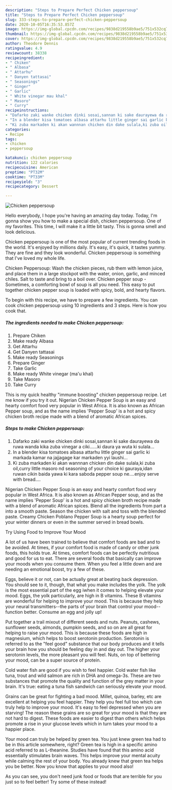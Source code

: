 ```yaml
---
description: "Steps to Prepare Perfect Chicken peppersoup"
title: "Steps to Prepare Perfect Chicken peppersoup"
slug: 333-steps-to-prepare-perfect-chicken-peppersoup
date: 2020-10-05T16:35:53.857Z
image: https://img-global.cpcdn.com/recipes/9838d219558b9ae5/751x532cq70/chicken-peppersoup-recipe-main-photo.jpg
thumbnail: https://img-global.cpcdn.com/recipes/9838d219558b9ae5/751x532cq70/chicken-peppersoup-recipe-main-photo.jpg
cover: https://img-global.cpcdn.com/recipes/9838d219558b9ae5/751x532cq70/chicken-peppersoup-recipe-main-photo.jpg
author: Theodore Dennis
ratingvalue: 4.9
reviewcount: 38338
recipeingredient:
- " Chiken"
- " Albasa"
- " Attarhu"
- " Danyen tattasai"
- " Seasonings"
- " Ginger"
- " Garlic"
- " White vinegar mau khal"
- " Masoro"
- " Curry"
recipeinstructions:
- "Dafarko zaki wanke chicken dinki sosai,sannan ki sake daurayewa da ruwa wanda kika zuba vinegar a ciki......ki daura ya wuta ki sulala..."
- "In a blender kisa tomatoes albasa attarhu little ginger sai garlic ki markada kamar na jajjagage kar markaden yyi laushi..."
- "Ki zuba markaden ki akan wannnan chicken din dake sulala,ki zuba oil,curry little masoro nd seasoning of your choice ki gauraya,idan ruwan cikin baida yawa ki kara saboda pepper soup ne....enjoy serve with bread...."
categories:
- Recipe
tags:
- chicken
- peppersoup

katakunci: chicken peppersoup 
nutrition: 122 calories
recipecuisine: American
preptime: "PT32M"
cooktime: "PT33M"
recipeyield: "3"
recipecategory: Dessert

---
```



![Chicken peppersoup](https://img-global.cpcdn.com/recipes/9838d219558b9ae5/751x532cq70/chicken-peppersoup-recipe-main-photo.jpg)

Hello everybody, I hope you're having an amazing day today. Today, I'm gonna show you how to make a special dish, chicken peppersoup. One of my favorites. This time, I will make it a little bit tasty. This is gonna smell and look delicious.

Chicken peppersoup is one of the most popular of current trending foods in the world. It's enjoyed by millions daily. It's easy, it's quick, it tastes yummy. They are fine and they look wonderful. Chicken peppersoup is something that I've loved my whole life.

Chicken Peppersoup: Wash the chicken pieces, rub them with lemon juice, and place them in a large stockpot with the water, onion, garlic, and minced chiles. Salt to taste and bring to a boil over. Chicken pepper soup - Sometimes, a comforting bowl of soup is all you need. This easy to put together chicken pepper soup is loaded with spicy, bold, and hearty flavors.


To begin with this recipe, we have to prepare a few ingredients. You can cook chicken peppersoup using 10 ingredients and 3 steps. Here is how you cook that.

<!--inarticleads1-->

##### The ingredients needed to make Chicken peppersoup:

1. Prepare  Chiken
1. Make ready  Albasa
1. Get  Attarhu
1. Get  Danyen tattasai
1. Make ready  Seasonings
1. Prepare  Ginger
1. Take  Garlic
1. Make ready  White vinegar (ma&#39;u khal)
1. Take  Masoro
1. Take  Curry


This is my quick healthy &#34;immune boosting&#34; chicken peppersoup recipe. Let me know if you try it out. Nigerian Chicken Pepper Soup is an easy and hearty comfort food very popular in West Africa. It is also known as African Pepper soup, and as the name implies &#39;Pepper Soup&#39; is a hot and spicy chicken broth recipe made with a blend of aromatic African spices. 

<!--inarticleads2-->

##### Steps to make Chicken peppersoup:

1. Dafarko zaki wanke chicken dinki sosai,sannan ki sake daurayewa da ruwa wanda kika zuba vinegar a ciki......ki daura ya wuta ki sulala...
1. In a blender kisa tomatoes albasa attarhu little ginger sai garlic ki markada kamar na jajjagage kar markaden yyi laushi...
1. Ki zuba markaden ki akan wannnan chicken din dake sulala,ki zuba oil,curry little masoro nd seasoning of your choice ki gauraya,idan ruwan cikin baida yawa ki kara saboda pepper soup ne....enjoy serve with bread....


Nigerian Chicken Pepper Soup is an easy and hearty comfort food very popular in West Africa. It is also known as African Pepper soup, and as the name implies &#39;Pepper Soup&#39; is a hot and spicy chicken broth recipe made with a blend of aromatic African spices. Blend all the ingredients from part a into a smooth paste. Season the chicken with salt and toss with the blended paste. Creamy Chicken Poblano Pepper Soup is a hearty soup perfect for your winter dinners or even in the summer served in bread bowls. 

Try Using Food to Improve Your Mood


A lot of us have been trained to believe that comfort foods are bad and to be avoided. At times, if your comfort food is made of candy or other junk foods, this holds true. At times, comfort foods can be perfectly nutritious and good for us to eat. There are several foods that basically can improve your moods when you consume them. When you feel a little down and are needing an emotional boost, try a few of these.

Eggs, believe it or not, can be actually great at beating back depression. You should see to it, though, that what you make includes the yolk. The yolk is the most essential part of the egg iwhen it comes to helping elevate your mood. Eggs, the yolk particularly, are high in B vitamins. These B vitamins are wonderful for helping to improve your mood. This is because they help your neural transmitters--the parts of your brain that control your mood--function better. Consume an egg and jolly up!

Put together a trail mixout of different seeds and nuts. Peanuts, cashews, sunflower seeds, almonds, pumpkin seeds, and so on are all great for helping to raise your mood. This is because these foods are high in magnesium, which helps to boost serotonin production. Serotonin is referred to as the "feel good" substance that our body produces and it tells your brain how you should be feeling day in and day out. The higher your serotonin levels, the more pleasant you will feel. Nuts, on top of bettering your mood, can be a super source of protein.

Cold water fish are good if you wish to feel happier. Cold water fish like tuna, trout and wild salmon are rich in DHA and omega-3s. These are two substances that promote the quality and function of the grey matter in your brain. It's true: eating a tuna fish sandwich can seriously elevate your mood. 

Grains can be great for fighting a bad mood. Millet, quinoa, barley, etc are excellent at helping you feel happier. They help you feel full too which can truly help to improve your mood. It's easy to feel depressed when you are starving! The reason these grains are so great for your mood is that they are not hard to digest. These foods are easier to digest than others which helps promote a rise in your glucose levels which in turn takes your mood to a happier place.

Your mood can truly be helped by green tea. You just knew green tea had to be in this article somewhere, right? Green tea is high in a specific amino acid referred to as L-theanine. Studies have found that this amino acid essentially stimulates brain waves. This helps improve your mental acuity while calming the rest of your body. You already knew that green tea helps you be better. Now you know that applies to your mood also!

As you can see, you don't need junk food or foods that are terrible for you just so to feel better! Try some of these instead!

